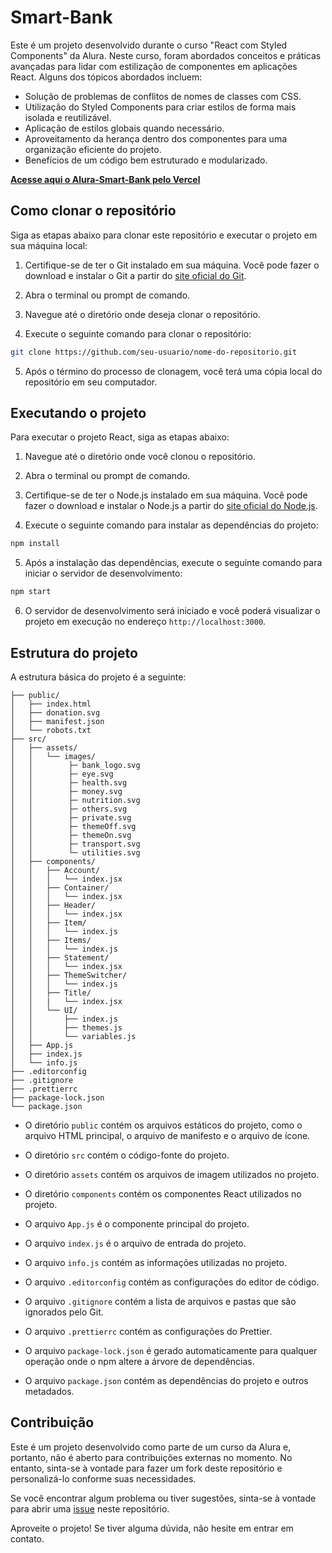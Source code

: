 # Smart-Bank

Este é um projeto desenvolvido durante o curso "React com Styled Components" da Alura. Neste curso, foram abordados conceitos e práticas avançadas para lidar com estilização de componentes em aplicações React. Alguns dos tópicos abordados incluem:

- Solução de problemas de conflitos de nomes de classes com CSS.
- Utilização do Styled Components para criar estilos de forma mais isolada e reutilizável.
- Aplicação de estilos globais quando necessário.
- Aproveitamento da herança dentro dos componentes para uma organização eficiente do projeto.
- Benefícios de um código bem estruturado e modularizado.

**[Acesse aqui o Alura-Smart-Bank pelo Vercel](https://alura-smart-bank-tau.vercel.app/)**

## Como clonar o repositório

Siga as etapas abaixo para clonar este repositório e executar o projeto em sua máquina local:

1. Certifique-se de ter o Git instalado em sua máquina. Você pode fazer o download e instalar o Git a partir do [site oficial do Git](https://git-scm.com/).

2. Abra o terminal ou prompt de comando.

3. Navegue até o diretório onde deseja clonar o repositório.

4. Execute o seguinte comando para clonar o repositório:

```bash
git clone https://github.com/seu-usuario/nome-do-repositorio.git
```

5. Após o término do processo de clonagem, você terá uma cópia local do repositório em seu computador.

## Executando o projeto

Para executar o projeto React, siga as etapas abaixo:

1. Navegue até o diretório onde você clonou o repositório.

2. Abra o terminal ou prompt de comando.

3. Certifique-se de ter o Node.js instalado em sua máquina. Você pode fazer o download e instalar o Node.js a partir do [site oficial do Node.js](https://nodejs.org/).

4. Execute o seguinte comando para instalar as dependências do projeto:

```bash
npm install
```

5. Após a instalação das dependências, execute o seguinte comando para iniciar o servidor de desenvolvimento:

```bash
npm start
```

6. O servidor de desenvolvimento será iniciado e você poderá visualizar o projeto em execução no endereço `http://localhost:3000`.

## Estrutura do projeto

A estrutura básica do projeto é a seguinte:

```Smart-Bank/
├── public/
│   ├── index.html
│   ├── donation.svg
│   ├── manifest.json
│   └── robots.txt
├── src/
│   ├── assets/
│   │   └── images/
│   │        ├─ bank_logo.svg
│   │        ├─ eye.svg
│   │        ├─ health.svg
│   │        ├─ money.svg
│   │        ├─ nutrition.svg
│   │        ├─ others.svg
│   │        ├─ private.svg
│   │        ├─ themeOff.svg
│   │        ├─ themeOn.svg
│   │        ├─ transport.svg
│   │        └─ utilities.svg
│   ├── components/
│   │   ├── Account/
│   │   │   └── index.jsx
│   │   ├── Container/
│   │   │   └── index.jsx
│   │   ├── Header/
│   │   │   └── index.jsx
│   │   ├── Item/
│   │   │   └── index.js
│   │   ├── Items/
│   │   │   └── index.js
│   │   ├── Statement/
│   │   │   └── index.jsx
│   │   ├── ThemeSwitcher/
│   │   │   └── index.js
│   │   ├── Title/
│   │   |   └── index.jsx
│   │   └── UI/
│   │       ├── index.js
│   │       ├── themes.js
│   │       └── variables.js
│   ├── App.js
│   ├── index.js
│   └── info.js
├── .editorconfig
├── .gitignore
├── .prettierrc
├── package-lock.json
└── package.json
```

- O diretório `public` contém os arquivos estáticos do projeto, como o arquivo HTML principal, o arquivo de manifesto e o arquivo de ícone.

- O diretório `src` contém o código-fonte do projeto.

- O diretório `assets` contém os arquivos de imagem utilizados no projeto.

- O diretório `components` contém os componentes React utilizados no projeto.

- O arquivo `App.js` é o componente principal do projeto.

- O arquivo `index.js` é o arquivo de entrada do projeto.

- O arquivo `info.js` contém as informações utilizadas no projeto.

- O arquivo `.editorconfig` contém as configurações do editor de código.

- O arquivo `.gitignore` contém a lista de arquivos e pastas que são ignorados pelo Git.

- O arquivo `.prettierrc` contém as configurações do Prettier.

- O arquivo `package-lock.json` é gerado automaticamente para qualquer operação onde o npm altere a árvore de dependências.

- O arquivo `package.json` contém as dependências do projeto e outros metadados.

## Contribuição

Este é um projeto desenvolvido como parte de um curso da Alura e, portanto, não é aberto para contribuições externas no momento. No entanto, sinta-se à vontade para fazer um fork deste repositório e personalizá-lo conforme suas necessidades.

Se você encontrar algum problema ou tiver sugestões, sinta-se à vontade para abrir uma [issue](https://github.com/makenrosa/alura-smart-bank/issues) neste repositório.

Aproveite o projeto! Se tiver alguma dúvida, não hesite em entrar em contato.
